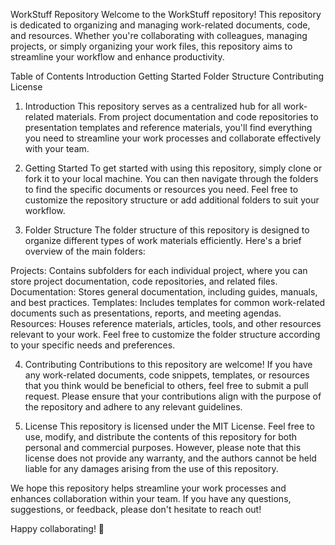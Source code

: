WorkStuff Repository
Welcome to the WorkStuff repository! This repository is dedicated to organizing and managing work-related documents, code, and resources. Whether you're collaborating with colleagues, managing projects, or simply organizing your work files, this repository aims to streamline your workflow and enhance productivity.

Table of Contents
Introduction
Getting Started
Folder Structure
Contributing
License
1. Introduction
This repository serves as a centralized hub for all work-related materials. From project documentation and code repositories to presentation templates and reference materials, you'll find everything you need to streamline your work processes and collaborate effectively with your team.

2. Getting Started
To get started with using this repository, simply clone or fork it to your local machine. You can then navigate through the folders to find the specific documents or resources you need. Feel free to customize the repository structure or add additional folders to suit your workflow.

3. Folder Structure
The folder structure of this repository is designed to organize different types of work materials efficiently. Here's a brief overview of the main folders:

Projects: Contains subfolders for each individual project, where you can store project documentation, code repositories, and related files.
Documentation: Stores general documentation, including guides, manuals, and best practices.
Templates: Includes templates for common work-related documents such as presentations, reports, and meeting agendas.
Resources: Houses reference materials, articles, tools, and other resources relevant to your work.
Feel free to customize the folder structure according to your specific needs and preferences.

4. Contributing
Contributions to this repository are welcome! If you have any work-related documents, code snippets, templates, or resources that you think would be beneficial to others, feel free to submit a pull request. Please ensure that your contributions align with the purpose of the repository and adhere to any relevant guidelines.

5. License
This repository is licensed under the MIT License. Feel free to use, modify, and distribute the contents of this repository for both personal and commercial purposes. However, please note that this license does not provide any warranty, and the authors cannot be held liable for any damages arising from the use of this repository.

We hope this repository helps streamline your work processes and enhances collaboration within your team. If you have any questions, suggestions, or feedback, please don't hesitate to reach out!

Happy collaborating! 🚀
